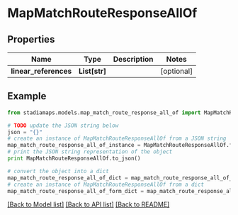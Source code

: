 # MapMatchRouteResponseAllOf


## Properties
Name | Type | Description | Notes
------------ | ------------- | ------------- | -------------
**linear_references** | **List[str]** |  | [optional] 

## Example

```python
from stadiamaps.models.map_match_route_response_all_of import MapMatchRouteResponseAllOf

# TODO update the JSON string below
json = "{}"
# create an instance of MapMatchRouteResponseAllOf from a JSON string
map_match_route_response_all_of_instance = MapMatchRouteResponseAllOf.from_json(json)
# print the JSON string representation of the object
print MapMatchRouteResponseAllOf.to_json()

# convert the object into a dict
map_match_route_response_all_of_dict = map_match_route_response_all_of_instance.to_dict()
# create an instance of MapMatchRouteResponseAllOf from a dict
map_match_route_response_all_of_form_dict = map_match_route_response_all_of.from_dict(map_match_route_response_all_of_dict)
```
[[Back to Model list]](../README.md#documentation-for-models) [[Back to API list]](../README.md#documentation-for-api-endpoints) [[Back to README]](../README.md)



